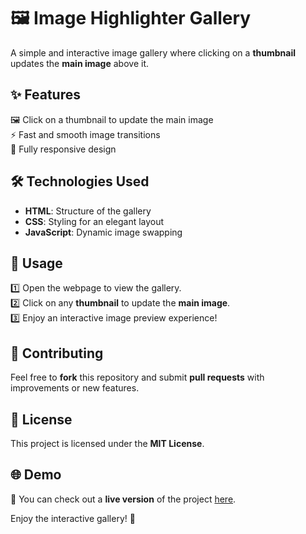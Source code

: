# 🖼️ Image Highlighter Gallery  

A simple and interactive image gallery where clicking on a **thumbnail** updates the **main image** above it.  

## ✨ Features  

🖼 Click on a thumbnail to update the main image  
⚡ Fast and smooth image transitions  
📱 Fully responsive design  

## 🛠 Technologies Used  

- **HTML**: Structure of the gallery  
- **CSS**: Styling for an elegant layout  
- **JavaScript**: Dynamic image swapping  

## 🚀 Usage  

1️⃣ Open the webpage to view the gallery.  
2️⃣ Click on any **thumbnail** to update the **main image**.  
3️⃣ Enjoy an interactive image preview experience!  

## 🤝 Contributing  

Feel free to **fork** this repository and submit **pull requests** with improvements or new features.  

## 📜 License  

This project is licensed under the **MIT License**.  

## 🌐 Demo  

🔗 You can check out a **live version** of the project [here](https://lakshmipriyarajaram.github.io/Image-Highlighter-Gallery/). 

Enjoy the interactive gallery! 🎉  
